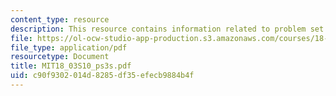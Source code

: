 ```yaml
---
content_type: resource
description: This resource contains information related to problem set 3.
file: https://ol-ocw-studio-app-production.s3.amazonaws.com/courses/18-03-differential-equations-spring-2010/c90f9302014d8285df35efecb9884b4f_MIT18_03S10_ps3s.pdf
file_type: application/pdf
resourcetype: Document
title: MIT18_03S10_ps3s.pdf
uid: c90f9302-014d-8285-df35-efecb9884b4f
---
```

